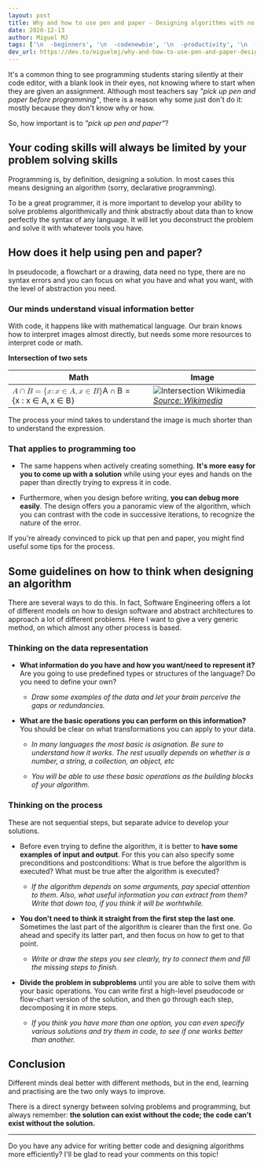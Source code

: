 ```yaml
---
layout: post
title: Why and how to use pen and paper - Designing algorithms with no code
date: 2020-12-13
author: Miguel MJ
tags: ['\n  -beginners', '\n  -codenewbie', '\n  -productivity', '\n  -codequality']
dev_url: https://dev.to/miguelmj/why-and-how-to-use-pen-and-paper-design-an-algorithm-11nn
---
```

It's a common thing to see programming students staring silently at their code editor, with a blank look in their eyes, not knowing where to start when they are given an assignment. Although most teachers say _"pick up pen and paper before programming"_, there is a reason why some just don't do it: mostly because they don't know why or how.

So, how important is to _"pick up pen and paper"_?

## Your coding skills will always be limited by your problem solving skills

Programming is, by definition, designing a solution. In most cases this means designing an algorithm (sorry, declarative programming). 

To be a great programmer, it is more important to develop your ability to solve problems algorithmically and think abstractly about data than to know perfectly the syntax of any language. It will let you deconstruct the problem and solve it with whatever tools you have.

## How does it help using pen and paper?

In pseudocode, a flowchart or a drawing, data need no type, there are no syntax errors and you can focus on what you have and what you want, with the level of abstraction you need.

### Our minds understand visual information better

With code, it happens like with mathematical language. Our brain knows how to interpret images almost directly, but needs some more resources to interpret code or math.

**Intersection of two sets**


<table>
<thead>
<tr>
<th>Math</th>
<th>Image</th>
</tr>
</thead>
<tbody>
<tr>
<td>
<link rel="stylesheet" media="screen" href="https://practicaldev-herokuapp-com.freetls.fastly.net/assets/katex-6f41bf4c7d7955a8a0ab8dbe4d991fcc559b0ab51dbea515f047458827da2b96.css">

<div class="katex-element">
  <span class="katex-display"><span class="katex"><span class="katex-mathml"><math xmlns="http://www.w3.org/1998/Math/MathML"><semantics><mrow><mi>A</mi><mo>∩</mo><mi>B</mi><mo>=</mo><mo stretchy="false">{</mo><mi>x</mi><mo>:</mo><mi>x</mi><mo>∈</mo><mi>A</mi><mo separator="true">,</mo><mi>x</mi><mo>∈</mo><mi>B</mi><mo stretchy="false">}</mo></mrow><annotation encoding="application/x-tex">A \cap B = \{ x : x \in A, x \in B \} </annotation></semantics></math></span><span class="katex-html" aria-hidden="true"><span class="base"><span class="strut" style="height:0.68333em;vertical-align:0em;"></span><span class="mord mathdefault">A</span><span class="mspace" style="margin-right:0.2222222222222222em;"></span><span class="mbin">∩</span><span class="mspace" style="margin-right:0.2222222222222222em;"></span></span><span class="base"><span class="strut" style="height:0.68333em;vertical-align:0em;"></span><span class="mord mathdefault" style="margin-right:0.05017em;">B</span><span class="mspace" style="margin-right:0.2777777777777778em;"></span><span class="mrel">=</span><span class="mspace" style="margin-right:0.2777777777777778em;"></span></span><span class="base"><span class="strut" style="height:1em;vertical-align:-0.25em;"></span><span class="mopen">{</span><span class="mord mathdefault">x</span><span class="mspace" style="margin-right:0.2777777777777778em;"></span><span class="mrel">:</span><span class="mspace" style="margin-right:0.2777777777777778em;"></span></span><span class="base"><span class="strut" style="height:0.5782em;vertical-align:-0.0391em;"></span><span class="mord mathdefault">x</span><span class="mspace" style="margin-right:0.2777777777777778em;"></span><span class="mrel">∈</span><span class="mspace" style="margin-right:0.2777777777777778em;"></span></span><span class="base"><span class="strut" style="height:0.8777699999999999em;vertical-align:-0.19444em;"></span><span class="mord mathdefault">A</span><span class="mpunct">,</span><span class="mspace" style="margin-right:0.16666666666666666em;"></span><span class="mord mathdefault">x</span><span class="mspace" style="margin-right:0.2777777777777778em;"></span><span class="mrel">∈</span><span class="mspace" style="margin-right:0.2777777777777778em;"></span></span><span class="base"><span class="strut" style="height:1em;vertical-align:-0.25em;"></span><span class="mord mathdefault" style="margin-right:0.05017em;">B</span><span class="mclose">}</span></span></span></span></span>
</div>
</td>
<td>
<img src="https://res.cloudinary.com/practicaldev/image/fetch/s--u_xu2eEZ--/c_limit%2Cf_auto%2Cfl_progressive%2Cq_auto%2Cw_880/https://upload.wikimedia.org/wikipedia/commons/thumb/d/da/Set_intersection.svg/1280px-Set_intersection.svg.png" alt="Intersection Wikimedia" loading="lazy"><a href="https://upload.wikimedia.org/wikipedia/commons/thumb/d/da/Set_intersection.svg/1280px-Set_intersection.svg.png"><em>Source: Wikimedia</em></a>
</td>
</tr>
</tbody>
</table>
The process your mind takes to understand the image is much shorter than to understand the expression.

### That applies to programming too

- The same happens when actively creating something. **It's more easy for you to come up with a solution** while using your eyes and hands on the paper than directly trying to express it in code.

- Furthermore, when you design before writing, **you can debug more easily**. The design offers you a panoramic view of the algorithm, which you can contrast with the code in successive iterations, to recognize the nature of the error.

If you're already convinced to pick up that pen and paper, you might find useful some tips for the process.

## Some guidelines on how to think when designing an algorithm

There are several ways to do this. In fact, Software Engineering offers a lot of different models on how to design software and abstract architectures to approach a lot of different problems. Here I want to give a very generic method, on which almost any other process is based.

### Thinking on the data representation

- **What information do you have and how you want/need to represent it?** Are you going to use predefined types or structures of the language? Do you need to define your own?

    - _Draw some examples of the data and let your brain perceive the gaps or redundancies._

- **What are the basic operations you can perform on this information?** You should be clear on what transformations you can apply to your data.

    - _In many languages the most basic is asignation. Be sure to understand how it works. The rest usually depends on whether is a number, a string, a collection, an object, etc_

    - _You will be able to use these basic operations as the building blocks of your algorithm._

### Thinking on the process
 
These are not sequential steps, but separate advice to develop your solutions.

- Before even trying to define the algorithm, it is better to **have some examples of input and output**. For this you can also specify some preconditions and postconditions: What is true before the algorithm is executed? What must be true after the algorithm is executed?

    - _If the algorithm depends on some arguments, pay special attention to them. Also, what useful information you can extract from them? Write that down too, if you think it will be worhtwhile._

- **You don't need to think it straight from the first step the last one**. Sometimes the last part of the algorithm is clearer than the first one. Go ahead and specify its latter part, and then focus on how to get to that point.

    - _Write or draw the steps you see clearly, try to connect them and fill the missing steps to finish._

- **Divide the problem in subproblems** until you are able to solve them with your basic operations. You can write first a high-level pseudocode or flow-chart version of the solution, and then go through each step, decomposing it in more steps.
    - _If you think you have more than one option, you can even specify various solutions and try them in code, to see if one works better than another._

## Conclusion

Different minds deal better with different methods, but in the end, learning and practising are the two only ways to improve. 

There is a direct synergy between solving problems and programming, but always remember: __the solution can exist without the code; the code can't exist without the solution.__

***
Do you have any advice for writing better code and designing algorithms more efficiently? I'll be glad to read your comments on this topic!


